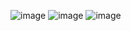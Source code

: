 ![image](https://github.com/user-attachments/assets/85e6a8bc-4da5-4681-9d8e-417aa63d1dab)
![image](https://github.com/user-attachments/assets/8bede81c-a544-4551-90a7-1f1319ed78b3)
![image](https://github.com/user-attachments/assets/55291436-55d0-45fb-89d2-f6ec9fac3fc6)
